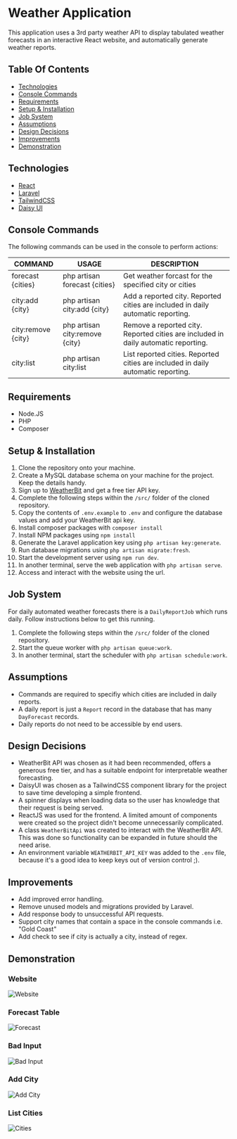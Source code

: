 # Weather Application

This application uses a 3rd party weather API to display tabulated weather forecasts in an interactive React website, and automatically generate weather reports.

## Table Of Contents

- [Technologies](#technologies)
- [Console Commands](#console-commands)
- [Requirements](#requirements)
- [Setup & Installation](#setup---installation)
- [Job System](#job-system)
- [Assumptions](#assumptions)
- [Design Decisions](#design-decisions)
- [Improvements](#improvements)
- [Demonstration](#demonstration)

## Technologies
* [React](https://react.dev/)
* [Laravel](https://laravel.com/)
* [TailwindCSS](https://tailwindcss.com/)
* [Daisy UI](https://daisyui.com/)

## Console Commands
The following commands can be used in the console to perform actions:

| **COMMAND** | **USAGE** | **DESCRIPTION** |
|---|---|---|
| forecast {cities} | php artisan forecast {cities} | Get weather forcast for the specified city or cities |
| city:add {city} | php artisan city:add {city} | Add a reported city. Reported cities are included in daily automatic reporting. |
| city:remove {city} | php artisan city:remove {city} | Remove a reported city. Reported cities are included in daily automatic reporting. |
| city:list | php artisan city:list | List reported cities. Reported cities are included in daily automatic reporting. |

## Requirements
* Node.JS
* PHP
* Composer

## Setup & Installation
1. Clone the repository onto your machine.
2. Create a MySQL database schema on your machine for the project. Keep the details handy.
3. Sign up to [WeatherBit](https://www.weatherbit.io/api) and get a free tier API key.
4. Complete the following steps within the `/src/` folder of the cloned repository.
5. Copy the contents of `.env.example` to `.env` and configure the database values and add your WeatherBit api key.
6. Install composer packages with `composer install`
7. Install NPM packages using `npm install`
8. Generate the Laravel application key using `php artisan key:generate`.
9. Run database migrations using `php artisan migrate:fresh`.
10. Start the development server using `npm run dev`.
11. In another terminal, serve the web application with `php artisan serve`.
12. Access and interact with the website using the url.

## Job System
For daily automated weather forecasts there is a `DailyReportJob` which runs daily. Follow instructions below to get this running.
1. Complete the following steps within the `/src/` folder of the cloned repository.
2. Start the queue worker with `php artisan queue:work`.
3. In another terminal, start the scheduler with `php artisan schedule:work`.

## Assumptions
- Commands are required to specifiy which cities are included in daily reports.
- A daily report is just a `Report` record in the database that has many `DayForecast` records.
- Daily reports do not need to be accessible by end users.

## Design Decisions
- WeatherBit API was chosen as it had been recommended, offers a generous free tier, and has a suitable endpoint for interpretable weather forecasting.
- DaisyUI was chosen as a TailwindCSS component library for the project to save time developing a simple frontend.
- A spinner displays when loading data so the user has knowledge that their request is being served.
- ReactJS was used for the frontend. A limited amount of components were created so the project didn't become unnecessarily complicated.
- A class `WeatherBitApi` was created to interact with the WeatherBit API. This was done so functionality can be expanded in future should the need arise.
- An environment variable `WEATHERBIT_API_KEY` was added to the `.env` file, because it's a good idea to keep keys out of version control ;).

## Improvements
- Add improved error handling.
- Remove unused models and migrations provided by Laravel.
- Add response body to unsuccessful API requests.
- Support city names that contain a space in the console commands i.e. "Gold Coast"
- Add check to see if city is actually a city, instead of regex.

## Demonstration

### Website
![Website](https://i.gyazo.com/ed8b954e77860ee5dd5971f25d3f0b33.gif)

### Forecast Table
![Forecast](https://imgur.com/G2py1Mg.png)

### Bad Input
![Bad Input](https://imgur.com/Hjiccyj.png)

### Add City
![Add City](https://imgur.com/q1BVOqj.png)

### List Cities
![Cities](https://imgur.com/JkesW0h.png)
